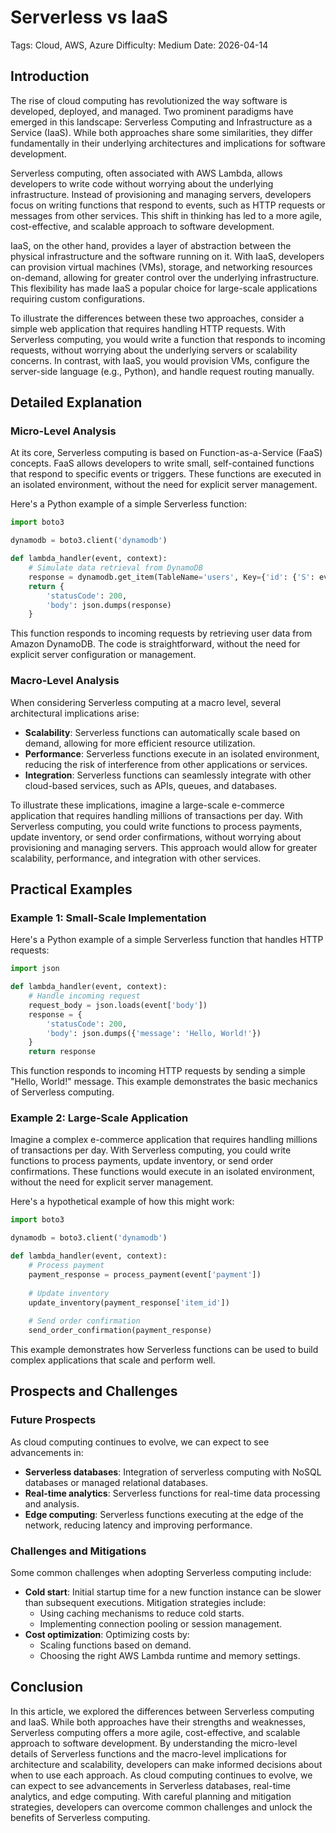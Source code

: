 # Serverless vs IaaS
Tags: Cloud, AWS, Azure
Difficulty: Medium
Date: 2026-04-14

## Introduction

The rise of cloud computing has revolutionized the way software is developed, deployed, and managed. Two prominent paradigms have emerged in this landscape: Serverless Computing and Infrastructure as a Service (IaaS). While both approaches share some similarities, they differ fundamentally in their underlying architectures and implications for software development.

Serverless computing, often associated with AWS Lambda, allows developers to write code without worrying about the underlying infrastructure. Instead of provisioning and managing servers, developers focus on writing functions that respond to events, such as HTTP requests or messages from other services. This shift in thinking has led to a more agile, cost-effective, and scalable approach to software development.

IaaS, on the other hand, provides a layer of abstraction between the physical infrastructure and the software running on it. With IaaS, developers can provision virtual machines (VMs), storage, and networking resources on-demand, allowing for greater control over the underlying infrastructure. This flexibility has made IaaS a popular choice for large-scale applications requiring custom configurations.

To illustrate the differences between these two approaches, consider a simple web application that requires handling HTTP requests. With Serverless computing, you would write a function that responds to incoming requests, without worrying about the underlying servers or scalability concerns. In contrast, with IaaS, you would provision VMs, configure the server-side language (e.g., Python), and handle request routing manually.

## Detailed Explanation

### Micro-Level Analysis

At its core, Serverless computing is based on Function-as-a-Service (FaaS) concepts. FaaS allows developers to write small, self-contained functions that respond to specific events or triggers. These functions are executed in an isolated environment, without the need for explicit server management.

Here's a Python example of a simple Serverless function:
```python
import boto3

dynamodb = boto3.client('dynamodb')

def lambda_handler(event, context):
    # Simulate data retrieval from DynamoDB
    response = dynamodb.get_item(TableName='users', Key={'id': {'S': event['user_id']}})
    return {
        'statusCode': 200,
        'body': json.dumps(response)
    }
```
This function responds to incoming requests by retrieving user data from Amazon DynamoDB. The code is straightforward, without the need for explicit server configuration or management.

### Macro-Level Analysis

When considering Serverless computing at a macro level, several architectural implications arise:

* **Scalability**: Serverless functions can automatically scale based on demand, allowing for more efficient resource utilization.
* **Performance**: Serverless functions execute in an isolated environment, reducing the risk of interference from other applications or services.
* **Integration**: Serverless functions can seamlessly integrate with other cloud-based services, such as APIs, queues, and databases.

To illustrate these implications, imagine a large-scale e-commerce application that requires handling millions of transactions per day. With Serverless computing, you could write functions to process payments, update inventory, or send order confirmations, without worrying about provisioning and managing servers. This approach would allow for greater scalability, performance, and integration with other services.

## Practical Examples

### Example 1: Small-Scale Implementation

Here's a Python example of a simple Serverless function that handles HTTP requests:
```python
import json

def lambda_handler(event, context):
    # Handle incoming request
    request_body = json.loads(event['body'])
    response = {
        'statusCode': 200,
        'body': json.dumps({'message': 'Hello, World!'})
    }
    return response
```
This function responds to incoming HTTP requests by sending a simple "Hello, World!" message. This example demonstrates the basic mechanics of Serverless computing.

### Example 2: Large-Scale Application

Imagine a complex e-commerce application that requires handling millions of transactions per day. With Serverless computing, you could write functions to process payments, update inventory, or send order confirmations. These functions would execute in an isolated environment, without the need for explicit server management.

Here's a hypothetical example of how this might work:
```python
import boto3

dynamodb = boto3.client('dynamodb')

def lambda_handler(event, context):
    # Process payment
    payment_response = process_payment(event['payment'])
    
    # Update inventory
    update_inventory(payment_response['item_id'])
    
    # Send order confirmation
    send_order_confirmation(payment_response)
```
This example demonstrates how Serverless functions can be used to build complex applications that scale and perform well.

## Prospects and Challenges

### Future Prospects

As cloud computing continues to evolve, we can expect to see advancements in:

* **Serverless databases**: Integration of serverless computing with NoSQL databases or managed relational databases.
* **Real-time analytics**: Serverless functions for real-time data processing and analysis.
* **Edge computing**: Serverless functions executing at the edge of the network, reducing latency and improving performance.

### Challenges and Mitigations

Some common challenges when adopting Serverless computing include:

* **Cold start**: Initial startup time for a new function instance can be slower than subsequent executions. Mitigation strategies include:
	+ Using caching mechanisms to reduce cold starts.
	+ Implementing connection pooling or session management.
* **Cost optimization**: Optimizing costs by:
	+ Scaling functions based on demand.
	+ Choosing the right AWS Lambda runtime and memory settings.

## Conclusion

In this article, we explored the differences between Serverless computing and IaaS. While both approaches have their strengths and weaknesses, Serverless computing offers a more agile, cost-effective, and scalable approach to software development. By understanding the micro-level details of Serverless functions and the macro-level implications for architecture and scalability, developers can make informed decisions about when to use each approach. As cloud computing continues to evolve, we can expect to see advancements in Serverless databases, real-time analytics, and edge computing. With careful planning and mitigation strategies, developers can overcome common challenges and unlock the benefits of Serverless computing.